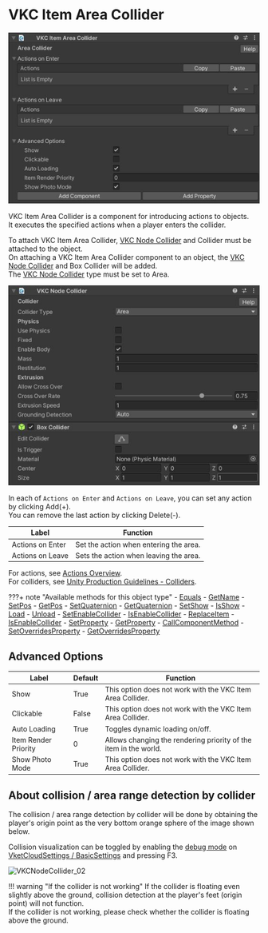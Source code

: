 # VKC Item Area Collider

![VKC Item Area Collider](img/VKCItemAreaCollider_01.jpg)

VKC Item Area Collider is a component for introducing actions to objects. <br>
It executes the specified actions when a player enters the collider.

To attach VKC Item Area Collider, [VKC Node Collider](./VKCNodeCollider.md) and Collider must be attached to the object.<br>
On attaching a VKC Item Area Collider component to an object, the [VKC Node Collider](./VKCNodeCollider.md) and Box Collider will be added.<br>
The [VKC Node Collider](./VKCNodeCollider.md) type must be set to Area.

![VKC Node Collider](img/VKCItemAreaCollider_02.jpg)

In each of `Actions on Enter` and `Actions on Leave`, you can set any action by clicking Add(+). <br>
You can remove the last action by clicking Delete(-).

| Label | Function |
| ---- | ---- |
| Actions on Enter | Set the action when entering the area. |
| Actions on Leave | Sets the action when leaving the area. |

For actions, see [Actions Overview](../Actions/ActionsOverview.md). <br>
For colliders, see [Unity Production Guidelines - Colliders](../WorldMakingGuide/UnityGuidelines.md).

???+ note "Available methods for this object type"
    - [Equals](../hs/hs_class_item.md#equals)
    - [GetName](../hs/hs_class_item.md#getname)
    - [SetPos](../hs/hs_class_item.md#setpos)
    - [GetPos](../hs/hs_class_item.md#getpos)
    - [SetQuaternion](../hs/hs_class_item.md#setquaternion)
    - [GetQuaternion](../hs/hs_class_item.md#getquaternion)
    - [SetShow](../hs/hs_class_item.md#setshow)
    - [IsShow](../hs/hs_class_item.md#isshow)
    - [Load](../hs/hs_class_item.md#load)
    - [Unload](../hs/hs_class_item.md#unload)
    - [SetEnableCollider](../hs/hs_class_item.md#setenablecollider)
    - [IsEnableCollider](../hs/hs_class_item.md#isenablecollider)
    - [ReplaceItem](../hs/hs_class_item.md#replaceitem)
    - [IsEnableCollider](../hs/hs_class_item.md#isenablecollider)
    - [SetProperty](../hs/hs_class_item.md#setproperty)
    - [GetProperty](../hs/hs_class_item.md#getproperty)
    - [CallComponentMethod](../hs/hs_class_item.md#callcomponentmethod)
    - [SetOverridesProperty](../hs/hs_class_item.md#setoverridesproperty)
    - [GetOverridesProperty](../hs/hs_class_item.md#getoverridesproperty)

## Advanced Options

| Label | Default | Function |
| ---- | ---- | ---- |
| Show | True | This option does not work with the VKC Item Area Collider. |
| Clickable | False | This option does not work with the VKC Item Area Collider. |
| Auto Loading | True | Toggles dynamic loading on/off. |
| Item Render Priority | 0 | Allows changing the rendering priority of the item in the world. |
| Show Photo Mode | True | This option does not work with the VKC Item Area Collider. |

## About collision / area range detection by collider

The collision / area range detection by collider will be done by obtaining the player's origin point as the very bottom orange sphere of the image shown below.<br>

Collision visualization can be toggled by enabling the [debug mode](../WorldEditingTips/DebugMode.md#f3-display-collision) on [VketCloudSettings / BasicSettings](../VketCloudSettings/BasicSettings.md) and pressing F3.

![VKCNodeCollider_02](img/VKCNodeCollider_02.jpg)

!!! warning "If the collider is not working"
    If the collider is floating even slightly above the ground, collision detection at the player's feet (origin point) will not function.<br>
    If the collider is not working, please check whether the collider is floating above the ground.
